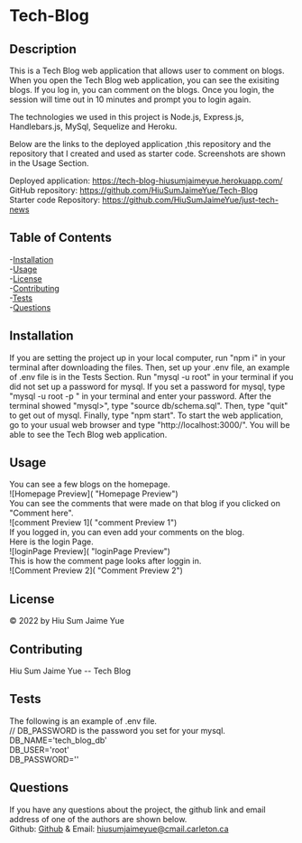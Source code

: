 # Tech-Blog
                
## Description   

This is a Tech Blog web application that allows user to comment on blogs.         
When you open the Tech Blog web application, you can see the exisiting blogs. 
If you log in, you can comment on the blogs. Once you login, the session will time out in 10 minutes and prompt you to login again.     

The technologies we used in this project is Node.js, Express.js, Handlebars.js, MySql, Sequelize and Heroku.

Below are the links to the deployed application ,this repository and the repository that I created and used as starter code. Screenshots are shown in the Usage Section.

Deployed application: https://tech-blog-hiusumjaimeyue.herokuapp.com/        
GitHub repository: https://github.com/HiuSumJaimeYue/Tech-Blog          
Starter code Repository: https://github.com/HiuSumJaimeYue/just-tech-news

## Table of Contents               
-[Installation](#installation)          
-[Usage](#usage)          
-[License](#license)          
-[Contributing](#contributing)          
-[Tests](#tests)        
-[Questions](#questions)        

## Installation         
If you are setting the project up in your local computer, run "npm i" in your terminal after downloading the files. Then, set up your .env file, an example of .env file is in the Tests Section. Run "mysql -u root" in your terminal if you did not set up a password for mysql. If you set a password for mysql, type "mysql -u root -p " in your terminal and enter your password. After the terminal showed "mysql>", type "source db/schema.sql". Then, type "quit" to get out of mysql. Finally, type "npm start". To start the web application, go to your usual web browser and type "http://localhost:3000/". You will be able to see the Tech Blog web application.                

## Usage         
You can see a few blogs on the homepage.           
![Homepage Preview]( "Homepage Preview")          
You can see the comments that were made on that blog if you clicked on "Comment here".            
![comment Preview 1]( "comment Preview 1")                      
If you logged in, you can even add your comments on the blog.                 
Here is the login Page.             
![loginPage Preview]( "loginPage Preview")           
This is how the comment page looks after loggin in.          
![Comment Preview 2]( "Comment Preview 2")      


## License         
&copy; 2022 by Hiu Sum Jaime Yue               

## Contributing         
Hiu Sum Jaime Yue -- Tech Blog          

## Tests         
The following is an example of .env file.           
// DB_PASSWORD is the password you set for your mysql.           
DB_NAME='tech_blog_db'          
DB_USER='root'              
DB_PASSWORD=''                  



## Questions         
If you have any questions about the project, 
the github link and email address of one of the authors are shown below.                   
Github: [Github](https://github.com/HiuSumJaimeYue) 
& Email: [hiusumjaimeyue@cmail.carleton.ca](mailto:hiusumjaimeyue@cmail.carleton.ca)
